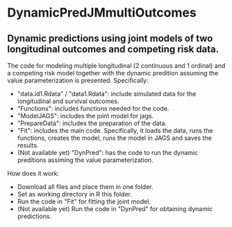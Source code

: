 # DynamicPredJMmultiOutcomes
## Dynamic predictions using joint models of two longitudinal outcomes and competing risk data.

The code for modeling multiple longitudinal (2 continuous and 1 ordinal) and a competing risk model together with the dynamic predition assuming the value parameterization is presented. Specifically:
* "data.id1.Rdata" / "data1.Rdata": include simulated data for the longitudinal and survival outcomes.
* "Functions": includes functions needed for the code.
* "ModelJAGS": includes the joint model for jags.
* "PrepareData": includes the preparation of the data.
* "Fit": includes the main code. Specifically, it loads the data, runs the functions, creates the model, runs the model in JAGS and saves the results.
* (Not available yet) "DynPred": has the code to run the dynamic preditions assiming the value parameterization. 

How does it work:
* Download all files and place them in one folder.
* Set as working directory in R this folder.
* Run the code in "Fit" for fitting the joint model.
* (Not available yet) Run the code in "DynPred" for obtaining dynamic predictions.

